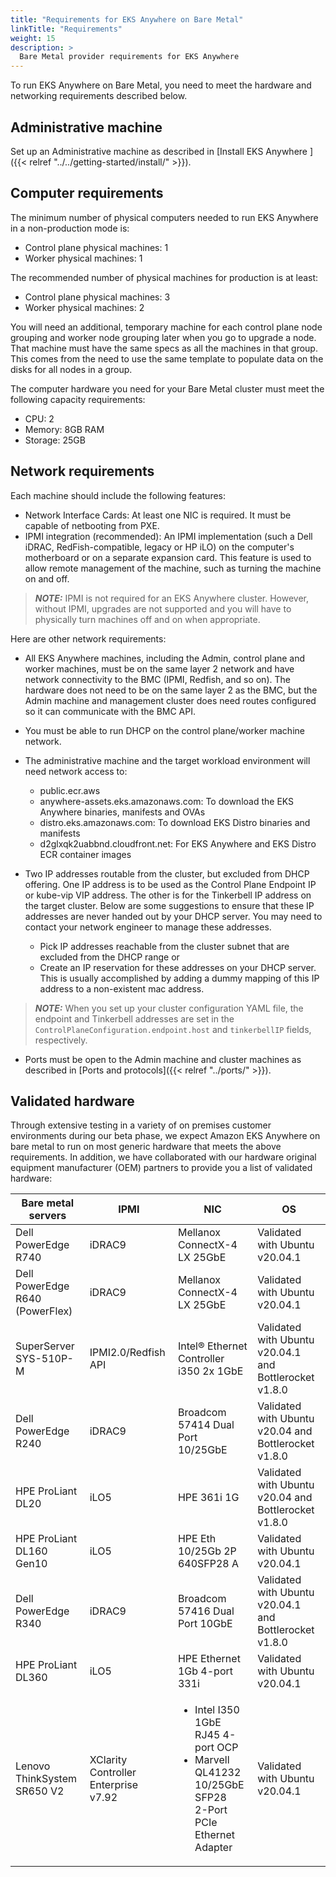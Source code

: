 ```yaml
---
title: "Requirements for EKS Anywhere on Bare Metal"
linkTitle: "Requirements"
weight: 15
description: >
  Bare Metal provider requirements for EKS Anywhere
---
```


To run EKS Anywhere on Bare Metal, you need to meet the hardware and networking requirements described below.


## Administrative machine

Set up an Administrative machine as described in [Install EKS Anywhere ]({{< relref "../../getting-started/install/" >}}).

## Computer requirements 

The minimum number of physical computers needed to run EKS Anywhere in a non-production mode is:

* Control plane physical machines: 1
* Worker physical machines: 1

The recommended number of physical machines for production is at least:

* Control plane physical machines: 3
* Worker physical machines: 2

You will need an additional, temporary machine for each control plane node grouping and worker node grouping later when you go to upgrade a node.
That machine must have the same specs as all the machines in that group.
This comes from the need to use the same template to populate data on the disks for all nodes in a group.

The computer hardware you need for your Bare Metal cluster must meet the following capacity requirements:

* CPU: 2
* Memory: 8GB RAM
* Storage: 25GB

## Network requirements

Each machine should include the following features:

* Network Interface Cards: At least one NIC is required. It must be capable of netbooting from PXE. 
* IPMI integration (recommended): An IPMI implementation (such a Dell iDRAC, RedFish-compatible, legacy or HP iLO) on the computer's motherboard or on a separate expansion card. This feature is used to allow remote management of the machine, such as turning the machine on and off.

>**_NOTE:_** IPMI is not required for an EKS Anywhere cluster. However, without IPMI, upgrades are not supported and you will have to physically turn machines off and on when appropriate.

Here are other network requirements:

* All EKS Anywhere machines, including the Admin, control plane and worker machines, must be on the same layer 2 network and have network connectivity to the BMC (IPMI, Redfish, and so on). The hardware does not need to be on the same layer 2 as the BMC, but the Admin machine and management cluster does need routes configured so it can communicate with the BMC API.

* You must be able to run DHCP on the control plane/worker machine network.

* The administrative machine and the target workload environment will need network access to:

  * public.ecr.aws
  * anywhere-assets.eks.amazonaws.com: To download the EKS Anywhere binaries, manifests and OVAs
  * distro.eks.amazonaws.com: To download EKS Distro binaries and manifests
  * d2glxqk2uabbnd.cloudfront.net: For EKS Anywhere and EKS Distro ECR container images

* Two IP addresses routable from the cluster, but excluded from DHCP offering. One IP address is to be used as the Control Plane Endpoint IP or kube-vip VIP address. The other is for the Tinkerbell IP address on the target cluster. Below are some suggestions to ensure that these IP addresses are never handed out by your DHCP server. You may need to contact your network engineer to manage these addresses.

  * Pick IP addresses reachable from the cluster subnet that are excluded from the DHCP range or
  * Create an IP reservation for these addresses on your DHCP server. This is usually accomplished by adding a dummy mapping of this IP address to a non-existent mac address.

>**_NOTE:_** When you set up your cluster configuration YAML file, the endpoint and Tinkerbell addresses are set in the `ControlPlaneConfiguration.endpoint.host` and `tinkerbellIP` fields, respectively.

* Ports must be open to the Admin machine and cluster machines as described in [Ports and protocols]({{< relref "../ports/" >}}).

## Validated hardware

Through extensive testing in a variety of on premises customer environments during our beta phase, we expect Amazon EKS Anywhere on bare metal to run on most generic hardware that meets the above requirements.
In addition, we have collaborated with our hardware original equipment manufacturer (OEM) partners to provide you a list of validated hardware:

| Bare metal servers  | IPMI  | NIC     | OS      |
|---------------------|-------|---------|---------|
| Dell PowerEdge R740 | iDRAC9 |  Mellanox ConnectX-4 LX 25GbE  | Validated with Ubuntu v20.04.1 |
| Dell PowerEdge R640 (PowerFlex)  | iDRAC9 | Mellanox ConnectX-4 LX 25GbE | Validated with Ubuntu v20.04.1 |
| SuperServer SYS-510P-M | IPMI2.0/Redfish API | Intel® Ethernet Controller i350 2x 1GbE | Validated with Ubuntu v20.04.1 and Bottlerocket v1.8.0 |
| Dell PowerEdge R240 | iDRAC9 | Broadcom 57414 Dual Port 10/25GbE | Validated with Ubuntu v20.04 and Bottlerocket v1.8.0 |
| HPE ProLiant DL20 | iLO5 | HPE 361i 1G | Validated with Ubuntu v20.04 and Bottlerocket v1.8.0 |
| HPE ProLiant DL160 Gen10 | iLO5 | HPE Eth 10/25Gb 2P 640SFP28 A | Validated with Ubuntu v20.04.1 |
| Dell PowerEdge R340 | iDRAC9 | Broadcom 57416 Dual Port 10GbE | Validated with Ubuntu v20.04.1 and Bottlerocket v1.8.0 |
| HPE ProLiant DL360 | iLO5 | HPE Ethernet 1Gb 4-port 331i | Validated with Ubuntu v20.04.1 |
| Lenovo ThinkSystem SR650 V2 | XClarity Controller Enterprise v7.92 |<ul><li>Intel I350 1GbE RJ45 4-port OCP</li><li>Marvell QL41232 10/25GbE SFP28<br>2-Port PCIe Ethernet Adapter</li></ul>| Validated with Ubuntu v20.04.1 |
